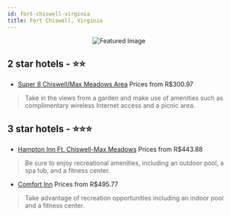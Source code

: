 ```yaml
---
id: fort-chiswell-virginia
title: Fort Chiswell, Virginia
---
```


<center><img src="https://i.travelapi.com/hotels/1000000/870000/864100/864031/715ffe13_z.jpg" alt="Featured Image" /></center>


##  2 star hotels - ⭐️⭐️

-    [Super 8 Chiswell/Max Meadows Area](https://us.hurb.com/hotels/fort-chiswell/super-8-chiswell-max-meadows-area-JNP-JP105970?cmp=18055) Prices from R$300.97
   > Take in the views from a garden and make use of amenities such as complimentary wireless Internet access and a picnic area.

##  3 star hotels - ⭐️⭐️⭐️

-    [Hampton Inn Ft. Chiswell-Max Meadows](https://us.hurb.com/hotels/fort-chiswell/hampton-inn-ft-chiswell-max-meadows-JNP-JP105976?cmp=18055) Prices from R$443.88
   > Be sure to enjoy recreational amenities, including an outdoor pool, a spa tub, and a fitness center.
-    [Comfort Inn](https://us.hurb.com/hotels/fort-chiswell/comfort-inn-JNP-JP156286?cmp=18055) Prices from R$495.77
   > Take advantage of recreation opportunities including an indoor pool and a fitness center.
